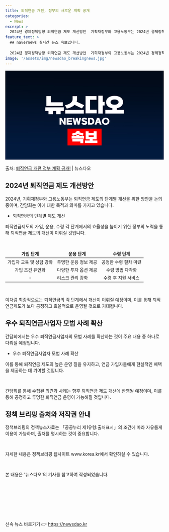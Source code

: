 ```yaml
---
title: 퇴직연금 개편, 정부의 새로운 계획 공개
categories:
  - News
excerpt: >
  2024년 경제정책방향 퇴직연금 제도 개선방안  기획재정부와 고용노동부는 2024년 경제정책방향의 후속조치로…
feature_text: >
  ## navernews 실시간 뉴스 속보입니다.

  2024년 경제정책방향 퇴직연금 제도 개선방안  기획재정부와 고용노동부는 2024년 경제정책방향의 후속조치로…
image: '/assets/img/newsdao_breakingnews.jpg'
---
```


![뉴스다오 속보](/assets/img/newsdao_breakingnews.jpg)

<p>출처: <a href="https://newsdao.kr/4181" rel="dofollow">퇴직연금 개편 정부 계획 공개!</a> | 뉴스다오</p>

<h2 data-ke-size="size26">2024년 퇴직연금 제도 개선방안</h2>
<p data-ke-size="size16">2024년, 기획재정부와 고용노동부는 퇴직연금 제도의 단계별 개선을 위한 방안을 논의 중이며, 간담회는 이에 대한 목적과 의미를 가지고 있습니다.</p>
<ul>
<li>퇴직연금의 단계별 제도 개선</li>
</ul>
<p data-ke-size="size16">퇴직연금제도의 가입, 운용, 수령 각 단계에서의 효율성을 높이기 위한 정부의 노력을 통해 퇴직연금 제도의 개선이 이뤄질 것입니다.</p>
<p data-ke-size="size16">&nbsp;</p>
<table>
<thead>
<tr>
<td style="text-align: center; height: 17px;"><b>가입 단계</b></td>
<td style="text-align: center; height: 17px;"><b>운용 단계</b></td>
<td style="text-align: center; height: 17px;"><b>수령 단계</b></td>
</tr>
</thead>
<tbody>
<tr>
<td style="text-align: center;">가입자 교육 및 상담 강화</td>
<td>투명한 운용 정보 제공</td>
<td style="text-align: center;">공정한 수령 절차 마련</td>
</tr>
<tr>
<td style="text-align: center;">가입 조건 유연화</td>
<td>다양한 투자 옵션 제공</td>
<td style="text-align: center;">수령 방법 다각화</td>
</tr>
<tr>
<td style="text-align: center;">-</td>
<td>리스크 관리 강화</td>
<td style="text-align: center;">수령 후 지원 서비스</td>
</tr>
</tbody>
</table>
<p data-ke-size="size16">&nbsp;</p>
<p data-ke-size="size16">이처럼 최종적으로는 퇴직연금의 각 단계에서 개선이 이뤄질 예정이며, 이를 통해 퇴직연금제도가 보다 공정하고 효율적으로 운영될 것으로 기대됩니다.</p>
<h2 data-ke-size="size26">우수 퇴직연금사업자 모범 사례 확산</h2>
<p data-ke-size="size16">간담회에서는 우수 퇴직연금사업자의 모범 사례를 확산하는 것이 주요 내용 중 하나로 다뤄질 예정입니다.</p>
<ul>
<li>우수 퇴직연금사업자 모범 사례 확산</li>
</ul>
<p data-ke-size="size16">이를 통해 퇴직연금 제도의 높은 운영 질을 유지하고, 연금 가입자들에게 현실적인 혜택을 제공하는 데 기여할 것입니다.</p>
<p data-ke-size="size16">&nbsp;</p>
<p data-ke-size="size16">간담회를 통해 수집된 의견과 사례는 향후 퇴직연금 제도 개선에 반영될 예정이며, 이를 통해 공정하고 투명한 퇴직연금 운영이 가능해질 것입니다.</p>
<h2 data-ke-size="size26">정책 브리핑 출처와 저작권 안내</h2>
<p data-ke-size="size16">정책브리핑의 정책뉴스자료는 「공공누리 제1유형:출처표시」의 조건에 따라 자유롭게 이용이 가능하며, 출처를 명시하는 것이 중요합니다.</p>
<p data-ke-size="size16">&nbsp;</p>
<p data-ke-size="size16">자세한 내용은 정책브리핑 웹사이트 www.korea.kr에서 확인하실 수 있습니다.</p>
<p data-ke-size="size16">&nbsp;</p>
<p data-ke-size="size16">본 내용은 '뉴스다오'의 기사를 참고하여 작성되었습니다.</p>
<p data-ke-size="size16">&nbsp;</p>
<p data-ke-size="size16">&nbsp;</p>
<p data-ke-size="size16">&nbsp;</p>
<p data-ke-size="size16">&nbsp;</p> 

신속 뉴스 바로가기 👉 <a href="https://newsdao.kr" rel="dofollow">https://newsdao.kr</a>


